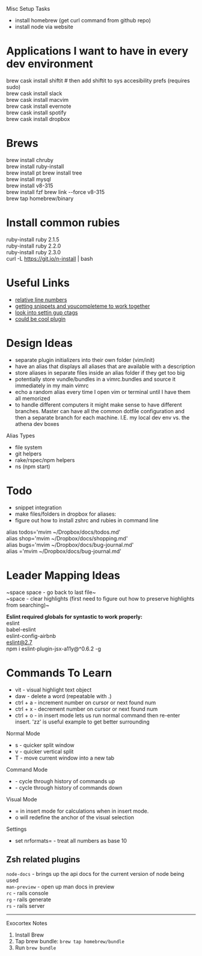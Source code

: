 Misc Setup Tasks
* install homebrew (get curl command from github repo)
* install node via website

# Applications I want to have in every dev environment
brew cask install shiftit   # then add shiftit to sys accesibility prefs (requires sudo)  
brew cask install slack   
brew cask install macvim  
brew cask install evernote  
brew cask install spotify  
brew cask install dropbox  

# Brews
brew install chruby  
brew install ruby-install  
brew install pt
brew install tree  
brew install mysql  
brew install v8-315  
brew install fzf
brew link --force v8-315  
brew tap homebrew/binary

# Install common rubies
ruby-install ruby 2.1.5  
ruby-install ruby 2.2.0  
ruby-install ruby 2.3.0  
curl -L https://git.io/n-install | bash


# Useful Links
* [relative line numbers](http://jeffkreeftmeijer.com/2012/relative-line-numbers-in-vim-for-super-fast-movement/)  
* [getting snippets and youcompleteme to work together](http://stackoverflow.com/questions/14896327/ultisnips-and-youcompleteme)  
* [look into settin gup ctags](https://github.com/LaunchAcademy/vim-config/blob/4e54606e6e201612a7c2152eb190538166a8afc2/init/keybindings.vim#L80)  
* [could be cool plugin](https://github.com/easymotion/vim-easymotion)  

# Design Ideas
* separate plugin initializers into their own folder (vim/init)  
* have an alias that displays all aliases that are available with a description  
* store aliases in separate files inside an alias folder if they get too big  
* potentially store vundle/bundles in a vimrc.bundles and source it immediately in my main vimrc  
* echo a random alias every time I open vim or terminal until I have them all memorized  
* to handle different computers it might make sense to have different branches.
    Master can have all the common dotfile configuration and then a separate
    branch for each machine. I.E. my local dev env vs. the athena dev boxes  


Alias Types
* file system
* git helpers
* rake/rspec/npm helpers
* ns (npm start)

# Todo
* snippet integration
* make files/folders in dropbox for aliases:
* figure out how to install zshrc and rubies in command line

alias todos='mvim ~/Dropbox/docs/todos.md'  
alias shop='mvim ~/Dropbox/docs/shopping.md'  
alias bugs='mvim ~/Dropbox/docs/bug-journal.md'  
alias ='mvim ~/Dropbox/docs/bug-journal.md'  

# Leader Mapping Ideas
~space space - go back to last file~  
~space - clear highlights (first need to figure out how to preserve highlights from searching)~  

**Eslint required globals for syntastic to work properly:**  
eslint  
babel-eslint  
eslint-config-airbnb  
eslint@2.7  
npm i eslint-plugin-jsx-a11y@^0.6.2 -g  

# Commands To Learn

- vit - visual highlight text object
- daw - delete a word (repeatable with .)
- ctrl + a - increment number on cursor or next found num
- ctrl + x - decrement number on cursor or next found num
- ctrl + o - in insert mode lets us run normal command then re-enter insert.  'zz' is useful example to get better surrounding

Normal Mode
- <C-w>s - quicker split window
- <C-w>v - quicker vertical split
- <C-w>T - move current window into a new tab

Command Mode
- <C-p> - cycle through history of commands up
- <C-n> - cycle through history of commands down

Visual Mode
- <C-r>= in insert mode for calculations when in insert mode. 
- o will redefine the anchor of the visual selection

Settings
- set nrformats=    - treat all numbers as base 10

## Zsh related plugins
`node-docs` - brings up the api docs for the current version of node being used  
`man-preview` - open up man docs in preview  
`rc` - rails console  
`rg` - rails generate  
`rs` - rails server  



---------------------
Exocortex Notes

1. Install Brew
2. Tap brew bundle: `brew tap homebrew/bundle`
3. Run `brew bundle`
